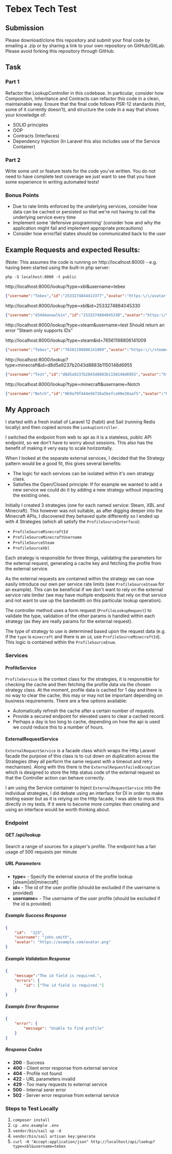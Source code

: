 # Tebex Tech Test

## Submission

Please download/clone this repository and submit your final code by emailing a .zip or by sharing a link to your own repository on GitHub/GitLab. Please avoid forking this repository through GitHub.

## Task

### Part 1
Refactor the LookupController in this codebase. In particular, consider how Composition, Inheritance and Contracts can refactor this code in a clean, maintainable way.
Ensure that the final code follows PSR-12 standards (hint, some of it currently doesn't), and structure the code in a way that shows your knowledge of:

- SOLID principles
- OOP
- Contracts (Interfaces)
- Dependency Injection (In Laravel this also includes use of the Service Container)


### Part 2
Write some unit or feature tests for the code you've written. You do not need to have complete test coverage we just want to see that you have some experience in writing automated tests!

### Bonus Points

- Due to rate limits enforced by the underlying services, consider how data can be cached or persisted so that we're not having to call the underlying service every time
- Implement some 'defensive programming' (consider how and why the application might fail and implement appropriate precautions)
- Consider how error/fail states should be communicated back to the user

## Example Requests and expected Results:
(Note: This assumes the code is running on http://localhost:8000) - e.g. having been started using the built-in php server:

`php -S localhost:8000 -t public`

http://localhost:8000/lookup?type=xbl&username=tebex
```json
{"username":"Tebex","id":"2533274844413377","avatar":"https:\/\/avatar-ssl.xboxlive.com\/avatar\/2533274844413377\/avatarpic-l.png"}
```

http://localhost:8000/lookup?type=xbl&id=2533274884045330
```json
{"username":"d34dmanwalkin","id":"2533274884045330","avatar":"https:\/\/avatar-ssl.xboxlive.com\/avatar\/2533274884045330\/avatarpic-l.png"}
```

http://localhost:8000/lookup?type=steam&username=test
Should return an error "Steam only supports IDs"

http://localhost:8000/lookup?type=steam&id=76561198806141009
```json
{"username":"Tebex","id":"76561198806141009","avatar":"https:\/\/steamcdn-a.akamaihd.net\/steamcommunity\/public\/images\/avatars\/c8\/c86f94b0515600e8f6ff869d13394e05cfa0cd6a.jpg"}
```

http://localhost:8000/lookup?type=minecraft&id=d8d5a9237b2043d8883b1150148d6955
```json
{"username":"Test","id":"d8d5a9237b2043d8883b1150148d6955","avatar":"https:\/\/crafatar.com\/avatarsd8d5a9237b2043d8883b1150148d6955"}
```

http://localhost:8000/lookup?type=minecraft&username=Notch
```json
{"username":"Notch","id":"069a79f444e94726a5befca90e38aaf5","avatar":"https:\/\/crafatar.com\/avatars069a79f444e94726a5befca90e38aaf5"}
```

## My Approach

I started with a fresh install of Laravel 12 (habit) and Sail (running Redis locally) and then copied across the `LookupController`.

I switched the endpoint from web to api as it is a stateless, public API endpoint, so we don't have to worry about sessions. This also has the benefit of making it very easy to scale horizontally.

When I looked at the separate external services, I decided that the Strategy pattern would be a good fit, this gives several benefits:
- The logic for each services can be isolated within it's own strategy class.
- Satisfies the Open/Closed principle: If for example we wanted to add a new service we could do it by adding a new strategy without impacting the existing ones.

Initially I created 3 strategies (one for each named service: Steam, XBL and Minecraft). This however was not suitable, as after digging deeper into the Minecraft APIs, I discovered they behaved quite differently so I ended up with 4 Strategies (which all satisfy the `ProfileSourceInterface`):
- `ProfileSourceMinecraftId`
- `ProfileSourceMinecraftUsername`
- `ProfileSourceSteam`
- `ProfileSourceXbl`

Each strategy is responsible for three things, validating the parameters for the external request, generating a cache key and fetching the profile from the external service.

As the external requests are contained within the strategy we can now easily introduce our own per service rate limits (see `ProfileSourceSteam` for an example). This can be beneficial if we don't want to rely on the external service rate limiter (we may have multiple endpoints that rely on that service and not want to use up the bandwidth on this particular lookup operation).

The controller method uses a form request (`ProfileLookupRequest`) to validate the type, validation of the other params is handled within each strategy (as they are really params for the external request).

The type of strategy to use is determined based upon the request data (e.g. if the `type` is `minecraft` and there is an `id`, use `ProfileSourceMinecraftId`). This logic is contained within the `ProfileSourceEnum`.


### Services

#### ProfileService

`ProfileService` is the context class for the strategies, it is responsible for checking the cache and then fetching the profile data via the chosen strategy class. At the moment, profile data is cached for 1 day and there is no way to clear the cache, this may or may not be important depending on business requirements. There are a few options available:
- Automatically refresh the cache after a certain number of requests.
- Provide a secured endpoint for elevated users to clear a cached record.
- Perhaps a day is too long to cache, depending on how the api is used we could reduce this to a number of hours.

#### ExternalRequestService

`ExternalRequestService` is a facade class which wraps the Http Laravel facade the purpose of this class is to cut down on duplication across the Strategies (they all perform the same request with a timeout and retry mechanism). Along with this there is the `ExternalRequestFailedException` which is designed to store the http status code of the external request so that the Controller action can behave correctly.

I am using the Service container to Inject `ExternalRequestService` into the individual strategies, I did debate using an interface for DI in order to make testing easier but as it is relying on the Http facade, I was able to mock this directly in my tests. If it were to become more complex then creating and using an interface would be worth thinking about.

### Endpoint

#### GET /api/lookup

Search a range of sources for a player's profile. The endpoint has a fair usage of 500 requests per minute

##### URL Parameters

- **type=** - Specify the external source of the profile lookup [steam|xbl|minecraft]
- **id=** - The id of the user profile (should be excluded if the username is provided)
- **username=** - The username of the user profile (should be excluded if the id is provided)

##### Example Success Response

```json
{
    "id":  "123",
    "username": "john.smith",
    "avatar": "https://example.com/avatar.png"
}
```

##### Example Validation Response

```json
{
    "message":"The id field is required.",
    "errors": {
        "id": ["The id field is required."]
    }
}
```

##### Example Error Response

```json
{
    "error": {
        "message": "Unable to find profile"
    }
}
```

##### Response Codes

- **200** - Success
- **400** - Client error response from external service
- **404** - Profile not found
- **422** - URL parameters invalid
- **429** - Too many requests to external service
- **500** - Internal serer error
- **502** - Server error response from external service

### Steps to Test Locally

1. `composer install`
2. `cp .env.example .env`
3. `vendor/bin/sail up -d`
4. `vendor/bin/sail artisan key:generate`
6. `curl -H "Accept:application/json" http://localhost/api/lookup?type=xbl&username=tebex`
